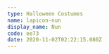 ```yaml
---
type: Halloween Costumes
name: lapicon-nun
display_name: Nun
code: ee73
date: 2020-11-02T02:22:15.080Z
---
```

